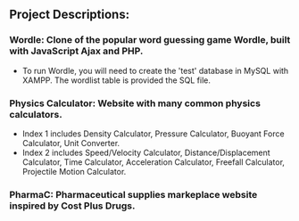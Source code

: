## Project Descriptions:
### Wordle: Clone of the popular word guessing game Wordle, built with JavaScript Ajax and PHP.
+ To run Wordle, you will need to create the 'test' database in MySQL with XAMPP. The wordlist table is provided the SQL file.
### Physics Calculator: Website with many common physics calculators.
+ Index 1 includes Density Calculator, Pressure Calculator, Buoyant Force Calculator, Unit Converter.
+ Index 2 includes Speed/Velocity Calculator, Distance/Displacement Calculator, Time Calculator, Acceleration Calculator, Freefall Calculator, Projectile Motion Calculator. 
### PharmaC: Pharmaceutical supplies markeplace website inspired by Cost Plus Drugs. 
